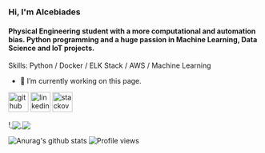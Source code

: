 ### Hi, I'm Alcebiades
####   Physical Engineering student with a more computational and automation bias. Python programming and a huge passion in Machine Learning, Data Science and IoT projects.

Skills: Python / Docker / ELK Stack / AWS / Machine Learning

- 🔭 I’m currently working on this page. 


[<img src='https://cdn.jsdelivr.net/npm/simple-icons@3.0.1/icons/github.svg' alt='github' height='40'>](https://github.com/AlceFilho)  [<img src='https://cdn.jsdelivr.net/npm/simple-icons@3.0.1/icons/linkedin.svg' alt='linkedin' height='40'>](https://www.linkedin.com/in/alcebiadesfilho/)  [<img src='https://cdn.jsdelivr.net/npm/simple-icons@3.0.1/icons/stackoverflow.svg' alt='stackoverflow' height='40'>](https://stackoverflow.com/users/14145420/alcefilho)  


!<a href="https://github.com/Alcefilho/Alcefilho">
  <img align="center" src="(https://github-readme-stats.vercel.app/api?username=Alcefilho&show_icons=true&theme=tokyonight" />
</a>
<a href="https://github.com/Alcefilho/convoychat">
  <img align="center" src="https://github-readme-stats.vercel.app/api/pin/?username=Alcefilho&repo=Alcefilho" />
</a>

![Anurag's github stats](https://github-readme-stats.vercel.app/api?username=Alcefilho&show_icons=true&theme=tokyonight)
![Profile views](https://gpvc.arturio.dev/AlceFilho)  

